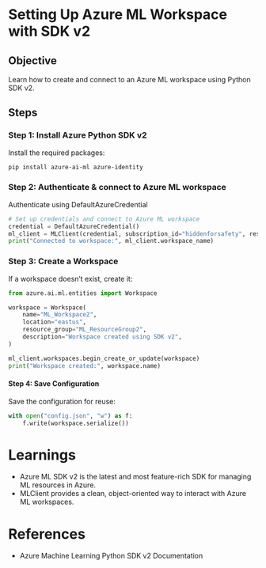 # Setting Up Azure ML Workspace with SDK v2

## Objective
Learn how to create and connect to an Azure ML workspace using Python SDK v2.

## Steps

### Step 1: Install Azure Python SDK v2
Install the required packages:
```bash
pip install azure-ai-ml azure-identity
```
### Step 2: Authenticate & connect to Azure ML workspace

Authenticate using DefaultAzureCredential

```python
# Set up credentials and connect to Azure ML workspace
credential = DefaultAzureCredential()
ml_client = MLClient(credential, subscription_id="hiddenforsafety", resource_group_name="ML_ResourceGroup", workspace_name="ML_Workspace")
print("Connected to workspace:", ml_client.workspace_name)
```

### Step 3: Create a Workspace 
If a workspace doesn’t exist, create it:
```python
from azure.ai.ml.entities import Workspace

workspace = Workspace(
    name="ML_Workspace2",
    location="eastus",
    resource_group="ML_ResourceGroup2",
    description="Workspace created using SDK v2",
)

ml_client.workspaces.begin_create_or_update(workspace)
print("Workspace created:", workspace.name)
```

#### Step 4: Save Configuration
Save the configuration for reuse:

```python
with open("config.json", "w") as f:
    f.write(workspace.serialize())
```
# Learnings

- Azure ML SDK v2 is the latest and most feature-rich SDK for managing ML resources in Azure.
- MLClient provides a clean, object-oriented way to interact with Azure ML workspaces.

# References
- Azure Machine Learning Python SDK v2 Documentation

